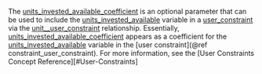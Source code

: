 The [units\_invested\_available\_coefficient](@ref) is an optional parameter that can be used to include the [units\_invested\_available](@ref) variable in a [user\_constraint](@ref) via the [unit\_\_user\_constraint](@ref) relationship.
Essentially, [units\_invested\_available\_coefficient](@ref) appears as a coefficient for the
[units\_invested\_available](@ref) variable in the [user constraint](@ref constraint_user_constraint). For more information, see the [User Constraints Concept Reference][#User-Constraints]
